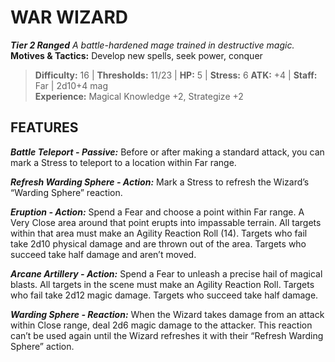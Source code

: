﻿---
tags:
  - Adversary
  - Creature
  - Statblock

name: 'WAR WIZARD'
tier: 2
type: Ranged
description: 'A battle-hardened mage trained in destructive magic.'
motives_and_tactics: 'Develop new spells, seek power, conquer'
difficulty: '16'
thresholds: '11/23'
hp: '5'
stress: '6'
atk: '+4'
attack: 'Staff'
range: 'Far'
damage: '2d10+4 mag'
experience:
  - 'Magical Knowledge +2, Strategize +2'
feats:
- name: 'Battle Teleport'
  type: 'Passive'
  text: 'Before or after making a standard attack, you can mark a Stress to teleport to a location within Far range.'
- name: 'Refresh Warding Sphere'
  type: 'Action'
  text: 'Mark a Stress to refresh the Wizard’s “Warding Sphere” reaction.'
- name: 'Eruption'
  type: 'Action'
  text: 'Spend a Fear and choose a point within Far range. A Very Close area around that point erupts into impassable terrain. All targets within that area must make an Agility Reaction Roll (14). Targets who fail take 2d10 physical damage and are thrown out of the area. Targets who succeed take half damage and aren’t moved.'
- name: 'Arcane Artillery'
  type: 'Action'
  text: 'Spend a Fear to unleash a precise hail of magical blasts. All targets in the scene must make an Agility Reaction Roll. Targets who fail take 2d12 magic damage. Targets who succeed take half damage.'
- name: 'Warding Sphere'
  type: 'Reaction'
  text: 'When the Wizard takes damage from an attack within Close range, deal 2d6 magic damage to the attacker. This reaction can’t be used again until the Wizard refreshes it with their “Refresh Warding Sphere” action.'
layout: Daggerheart Adversary
source: srd-adversary
statblock: true
---

# WAR WIZARD

***Tier 2 Ranged***
*A battle-hardened mage trained in destructive magic.*
**Motives & Tactics:** Develop new spells, seek power, conquer

> **Difficulty:** 16 | **Thresholds:** 11/23 | **HP:** 5 | **Stress:** 6
> **ATK:** +4 | **Staff:** Far | 2d10+4 mag  
> **Experience:** Magical Knowledge +2, Strategize +2

## FEATURES

***Battle Teleport - Passive:*** Before or after making a standard attack, you can mark a Stress to teleport to a location within Far range.

***Refresh Warding Sphere - Action:*** Mark a Stress to refresh the Wizard’s “Warding Sphere” reaction.

***Eruption - Action:*** Spend a Fear and choose a point within Far range. A Very Close area around that point erupts into impassable terrain. All targets within that area must make an Agility Reaction Roll (14). Targets who fail take 2d10 physical damage and are thrown out of the area. Targets who succeed take half damage and aren’t moved.

***Arcane Artillery - Action:*** Spend a Fear to unleash a precise hail of magical blasts. All targets in the scene must make an Agility Reaction Roll. Targets who fail take 2d12 magic damage. Targets who succeed take half damage.

***Warding Sphere - Reaction:*** When the Wizard takes damage from an attack within Close range, deal 2d6 magic damage to the attacker. This reaction can’t be used again until the Wizard refreshes it with their “Refresh Warding Sphere” action.

